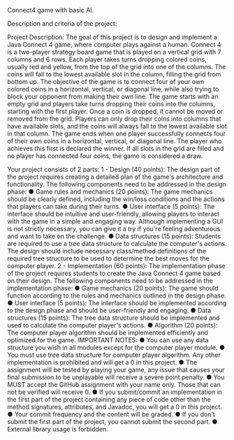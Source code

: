 Connect4 game with basic AI.

Description and criteria of the project: 

Project Description:
The goal of this project is to design and implement a Java Connect 4 game, where computer plays against
a human. Connect 4 is a two-player strategy board game that is played on a vertical grid with 7 columns
and 6 rows. Each player takes turns dropping colored coins, usually red and yellow, from the top of the
grid into one of the columns. The coins will fall to the lowest available slot in the column, filling the grid
from bottom up. The objective of the game is to connect four of your own colored coins in a horizontal,
vertical, or diagonal line, while also trying to block your opponent from making their own line.
The game starts with an empty grid and players take turns dropping their coins into the columns, starting
with the first player. Once a coin is dropped, it cannot be moved or removed from the grid. Players can
only drop their coins into columns that have available slots, and the coins will always fall to the lowest
available slot in that column.
The game ends when one player successfully connects four of their own coins in a horizontal, vertical, or
diagonal line. The player who achieves this first is declared the winner. If all slots in the grid are filled
and no player has connected four coins, the game is considered a draw.

Your project consists of 2 parts:
1 - Design (40 points):
The design part of the project requires creating a detailed plan of the game's architecture and functionality.
The following components need to be addressed in the design phase:
● Game rules and mechanics (20 points): The game mechanics should be clearly defined, including
the win/loss conditions and the actions that players can take during their turns.
● User interface (5 points): The interface should be intuitive and user-friendly, allowing players to
interact with the game in a simple and engaging way. Although implementing a GUI is not strictly
necessary, you can give it a try if you're feeling adventurous and want to take on the challenge.
● Data structures (15 points): Students are required to use a tree data structure to calculate the
computer's actions. The design should include necessary class/method definitions of the required
tree structure to be used to determine the best moves for the computer player.
2 - Implementation (60 points):
The implementation phase of the project requires students to create the Java Connect 4 game based on
their design. The following components need to be addressed in the implementation phase:
● Game mechanics (20 points): The game should function according to the rules and mechanics
outlined in the design phase.
● User interface (5 points): The interface should be implemented according to the design phase and
should be user-friendly and engaging.
● Data structures (15 points): The tree data structure should be implemented and used to calculate
the computer player's actions.
● Algorithm (20 points): The computer player algorithm should be implemented efficiently and
optimized for the game.
IMPORTANT NOTES:
● You can use any data structure you wish in all modules except for the computer player
module.
● You must use tree data structure for computer player algorithm. Any other implementation
is prohibited and will get a 0 in this project.
● The assignment will be tested by playing your game, any issue that causes your final
submission to be unplayable will receive a severe point penalty.
● You MUST accept the GitHub assignment with your name only. Those that can not be
verified will receive 0.
● If you submit/commit an implementation in the first part of the project containing any piece
of code other than the method signatures, attributes, and Javadoc, you will get a 0 in this
project.
● Your commit frequency and the content will be graded.
● If you don’t submit the first part of the project, you cannot submit the second part.
● External library usage is forbidden.
